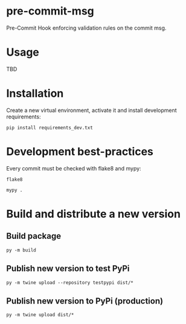 # pre-commit-msg
Pre-Commit Hook enforcing validation rules on the commit msg.

# Usage

TBD

# Installation

Create a new virtual environment, activate it and install development requirements:

```
pip install requirements_dev.txt
```

# Development best-practices

Every commit must be checked with flake8 and mypy:

```
flake8
```

```
mypy .
```

# Build and distribute a new version

## Build package

```
py -m build
```

## Publish new version to test PyPi

```
py -m twine upload --repository testpypi dist/*
```

## Publish new version to PyPi (production)

```
py -m twine upload dist/*
```